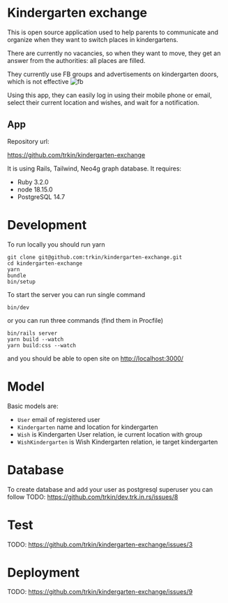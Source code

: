 # Kindergarten exchange

This is open source application used to help parents to communicate and organize
when they want to switch places in kindergartens.

There are currently no vacancies, so when they want to move, they get an answer from the authorities: all places are filled.

They currently use FB groups and advertisements on kindergarten doors, which is not effective
![fb](https://user-images.githubusercontent.com/1426092/228525249-89967f4a-e126-4943-9ab9-5494fb7b1f40.png)

Using this app, they can easily log in using their mobile phone or email, select their current location and wishes, and wait for a notification.

## App

Repository url:

https://github.com/trkin/kindergarten-exchange

It is using Rails, Tailwind, Neo4g graph database.
It requires:

* Ruby 3.2.0
* node 18.15.0
* PostgreSQL 14.7

# Development

To run locally you should run yarn

```
git clone git@github.com:trkin/kindergarten-exchange.git
cd kindergarten-exchange
yarn
bundle
bin/setup
```

To start the server you can run single command
```
bin/dev
```
or you can run three commands (find them in Procfile)
```
bin/rails server
yarn build --watch
yarn build:css --watch
```

and you should be able to open site on <http://localhost:3000/>

# Model

Basic models are:
* `User` email of registered user
* `Kindergarten` name and location for kindergarten
* `Wish` is Kindergarten User relation, ie current location with group
* `WishKindergarten` is Wish Kindergarten relation, ie target kindergarten

# Database

To create database and add your user as postgresql superuser you can follow
TODO: https://github.com/trkin/dev.trk.in.rs/issues/8

# Test

TODO: https://github.com/trkin/kindergarten-exchange/issues/3

# Deployment

TODO: https://github.com/trkin/kindergarten-exchange/issues/9

